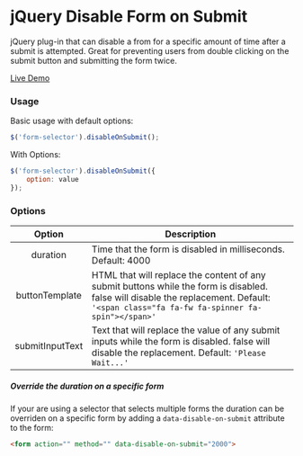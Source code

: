 # jQuery Disable Form on Submit

jQuery plug-in that can disable a from for a specific amount of time after a submit is attempted.
Great for preventing users from double clicking on the submit button and submitting the form twice.

[Live Demo](http://htmlpreview.github.io/?https://github.com/StrutTower/disable-form-on-submit/blob/master/demo/demo.html)

### Usage

Basic usage with default options:
```javascript
$('form-selector').disableOnSubmit();
```



With Options:
```javascript
$('form-selector').disableOnSubmit({
    option: value
});
```


### Options


| Option | Description |
|:------:|-------------|
| duration | Time that the form is disabled in milliseconds. Default: 4000 |
| buttonTemplate | HTML that will replace the content of any submit buttons while the form is disabled. false will disable the replacement. Default: `'<span class="fa fa-fw fa-spinner fa-spin"></span>'` |
| submitInputText | Text that will replace the value of any submit inputs while the form is disabled. false will disable the replacement. Default: `'Please Wait...'`

##### Override the duration on a specific form

If your are using a selector that selects multiple forms the duration can be overriden on a specific form by adding a 
`data-disable-on-submit` attribute to the form:

```html
<form action="" method="" data-disable-on-submit="2000">
```